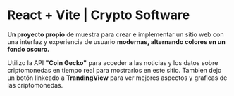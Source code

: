 # React + Vite | Crypto Software


**Un proyecto propio**  de muestra para crear e implementar un sitio web con una interfaz y experiencia de usuario  **modernas, alternando colores en un fondo oscuro.**

Utilizo  la API **"Coin Gecko"** para acceder a las  noticias  y  los datos  sobre criptomonedas en tiempo real para mostrarlos en este sitio. Tambien dejo un botón linkeado a **TrandingView**  para ver mejores aspectos y graficas de las criptomonedas.